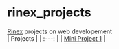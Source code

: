 # rinex_projects
[Rinex](https://rinex-s-school.thinkific.com) projects on web developement  
| Projects | 
| :---: | 
| [Mini Project 1](Mini_project_1) |

